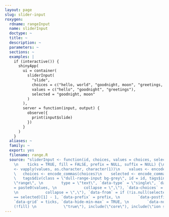 ```yaml
---
layout: page
slug: slider-input
roxygen:
  rdname: rangeInput
  name: sliderInput
  doctype: ~
  title: ~
  description: ~
  parameters: ~
  sections: ~
  examples: |
    if (interactive()) {
      shinyApp(
        ui = container(
          sliderInput(
            "slide",
            choices = c("hello, world", "goodnight, moon", "greetings, earthlings"),
            values = c("hello", "goodnight", "greetings"),
            selected = "goodnight, moon"
          )
        ),
        server = function(input, output) {
          observe({
            print(input$slide)
          })
        }
      )
    }
  aliases: ~
  family: ~
  export: yes
  filename: range.R
  source: "sliderInput <- function(id, choices, values = choices, selected = NULL,
    \n    ticks = TRUE, fill = FALSE, prefix = NULL, suffix = NULL) {\n    values
    <- vapply(values, as.character, character(1))\n    values <- encode_commas(values)\n
    \   choices <- encode_commas(choices)\n    selected <- encode_commas(selected)\n
    \   tags$div(class = \"dull-range-input bg-grey\", id = id, tags$input(class =
    \"range\", \n        type = \"text\", `data-type` = \"single\", `data-values`
    = paste0(values, \n            collapse = \",\"), `data-choices` = paste0(choices,
    \n            collapse = \",\"), `data-from` = if (!is.null(selected)) \n            which(choices
    == selected)[1] - 1, `data-prefix` = prefix, \n        `data-postfix` = suffix,
    `data-grid` = ticks, `data-hide-min-max` = TRUE, \n        `data-no-fill` = if
    (!fill) \n            \"true\"), include(\"core\"), include(\"ion slider\"))\n}"
---
```

